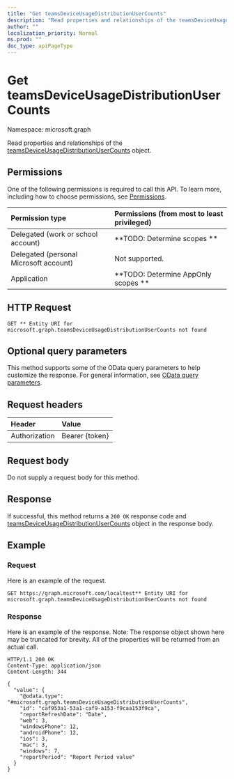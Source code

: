 ```yaml
---
title: "Get teamsDeviceUsageDistributionUserCounts"
description: "Read properties and relationships of the teamsDeviceUsageDistributionUserCounts object."
author: ""
localization_priority: Normal
ms.prod: ""
doc_type: apiPageType
---
```


# Get teamsDeviceUsageDistributionUserCounts

Namespace: microsoft.graph

Read properties and relationships of the [teamsDeviceUsageDistributionUserCounts](../resources/teamsdeviceusagedistributionusercounts.md) object.

## Permissions
One of the following permissions is required to call this API. To learn more, including how to choose permissions, see [Permissions](/concepts/permissions-reference.md).

|Permission type|Permissions (from most to least privileged)|
|:---|:---|
|Delegated (work or school account)|**TODO: Determine scopes **|
|Delegated (personal Microsoft account)|Not supported.|
|Application|**TODO: Determine AppOnly scopes **|

## HTTP Request
<!-- {
  "blockType": "ignored"
}
-->
``` http
GET ** Entity URI for microsoft.graph.teamsDeviceUsageDistributionUserCounts not found
```

## Optional query parameters
This method supports some of the OData query parameters to help customize the response. For general information, see [OData query parameters](/graph/query-parameters).

## Request headers
|Header|Value|
|:---|:---|
|Authorization|Bearer {token}|

## Request body
Do not supply a request body for this method.

## Response
If successful, this method returns a `200 OK` response code and [teamsDeviceUsageDistributionUserCounts](../resources/teamsdeviceusagedistributionusercounts.md) object in the response body.

## Example

### Request
Here is an example of the request.
<!-- {
  "blockType": "request",
  "name": "get_teamsdeviceusagedistributionusercounts"
}
-->
``` http
GET https://graph.microsoft.com/localtest** Entity URI for microsoft.graph.teamsDeviceUsageDistributionUserCounts not found
```

### Response
Here is an example of the response. Note: The response object shown here may be truncated for brevity. All of the properties will be returned from an actual call.
<!-- {
  "blockType": "response",
  "truncated": true,
  "@odata.type": "microsoft.graph.teamsDeviceUsageDistributionUserCounts"
}
-->
``` http
HTTP/1.1 200 OK
Content-Type: application/json
Content-Length: 344

{
  "value": {
    "@odata.type": "#microsoft.graph.teamsDeviceUsageDistributionUserCounts",
    "id": "caf953a1-53a1-caf9-a153-f9caa153f9ca",
    "reportRefreshDate": "Date",
    "web": 3,
    "windowsPhone": 12,
    "androidPhone": 12,
    "ios": 3,
    "mac": 3,
    "windows": 7,
    "reportPeriod": "Report Period value"
  }
}
```

